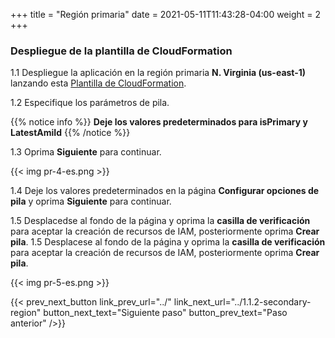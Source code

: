 +++
title = "Región primaria"
date =  2021-05-11T11:43:28-04:00
weight = 2
+++

### Despliegue de la plantilla de CloudFormation

1.1 Despliegue la aplicación en la región primaria **N. Virginia (us-east-1)** lanzando esta [Plantilla de CloudFormation](https://console.aws.amazon.com/cloudformation/home?region=us-east-1#/stacks/create/template?stackName=hot-primary&templateURL=https://ee-assets-prod-us-east-1.s3.amazonaws.com/modules/7ebe40ac15b94a1e815828a877bde9b3/v10/HotStandby.yaml).

1.2  Especifique los parámetros de pila.

{{% notice info %}}
**Deje los valores predeterminados para isPrimary y LatestAmiId**
{{% /notice %}}

1.3 Oprima **Siguiente** para continuar.

{{< img pr-4-es.png >}}

1.4 Deje los valores predeterminados en la página **Configurar opciones de pila** y oprima **Siguiente** para continuar.

1.5 Desplacedse al fondo de la página y oprima la **casilla de verificación** para aceptar la creación de recursos de IAM, posteriormente oprima **Crear pila**.
1.5 Desplacese al fondo de la página y oprima la **casilla de verificación** para aceptar la creación de recursos de IAM, posteriormente oprima **Crear pila**.

{{< img pr-5-es.png >}}

{{< prev_next_button link_prev_url="../" link_next_url="../1.1.2-secondary-region" button_next_text="Siguiente paso" button_prev_text="Paso anterior" />}}

